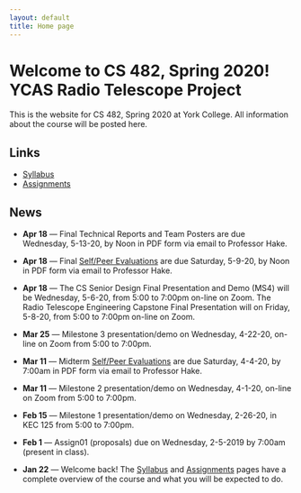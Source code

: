 ```yaml
---
layout: default
title: Home page
---
```


# Welcome to CS 482, Spring 2020!<br>YCAS Radio Telescope Project

This is the website for CS 482, Spring 2020 at York College.
All information about the course will be posted here.

## Links

* [Syllabus](syllabus.html)
* [Assignments](assign/index.html)

## News

<!--
-->

* **Apr 18** &mdash; Final Technical Reports and Team Posters are due Wednesday, 5-13-20, by Noon in PDF form via email to Professor Hake.

* **Apr 18** &mdash; Final [Self/Peer Evaluations](./assign/PeerReview.docx) are due Saturday, 5-9-20, by Noon in PDF form via email to Professor Hake.

* **Apr 18** &mdash; The CS Senior Design Final Presentation and Demo (MS4) will be Wednesday, 5-6-20, from 5:00 to 7:00pm on-line on Zoom.  The Radio Telescope Engineering Capstone Final Presentation will on Friday, 5-8-20, from 5:00 to 7:00pm on-line on Zoom.

* **Mar 25** &mdash; Milestone 3 presentation/demo on Wednesday, 4-22-20, on-line on Zoom from 5:00 to 7:00pm.

* **Mar 11** &mdash; Midterm [Self/Peer Evaluations](./assign/PeerReview.docx) are due Saturday, 4-4-20, by 7:00am in PDF form via email to Professor Hake.

* **Mar 11** &mdash; Milestone 2 presentation/demo on Wednesday, 4-1-20, on-line on Zoom from 5:00 to 7:00pm.

* **Feb 15** &mdash; Milestone 1 presentation/demo on Wednesday, 2-26-20, in KEC 125 from 5:00 to 7:00pm.

* **Feb 1** &mdash; Assign01 (proposals) due on Wednesday, 2-5-2019 by 7:00am (present in class).

* **Jan 22** &mdash; Welcome back!  The [Syllabus](syllabus.html) and [Assignments](assign/index.html) pages have a complete overview of the course and what you will be expected to do.

<!-- vim:set wrap: -->
<!-- vim:set linebreak: -->
<!-- vim:set nolist: -->
